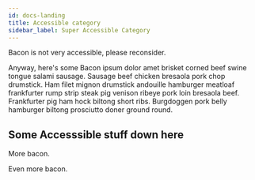 ```yaml
---
id: docs-landing
title: Accessible category
sidebar_label: Super Accessible Category
---
```

Bacon is not very accessible, please reconsider.

Anyway, here's some Bacon ipsum dolor amet brisket corned beef swine tongue salami sausage. Sausage beef chicken bresaola pork chop drumstick. Ham filet mignon drumstick andouille hamburger meatloaf frankfurter rump strip steak pig venison ribeye pork loin bresaola beef. Frankfurter pig ham hock biltong short ribs. Burgdoggen pork belly hamburger biltong prosciutto doner ground round.


## Some Accesssible stuff down here

More bacon.

Even more bacon.
